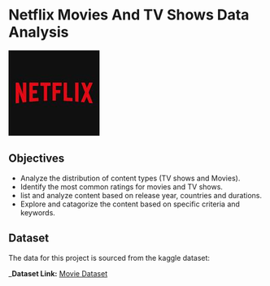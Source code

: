 # Netflix Movies And TV Shows Data Analysis
![Netflix logo](https://github.com/Nithish-712/Netflix_SQL_Project/blob/main/logo.jpeg)

## Objectives


-  Analyze the distribution of content types (TV shows and Movies).
- Identify the most common ratings for movies and TV shows.
- list and analyze content based on release year, countries and durations.
- Explore and catagorize the content based on specific criteria and keywords.


## Dataset
The data for this project is sourced from the kaggle dataset:

_**Dataset Link:** [Movie Dataset](https://www.kaggle.com/datasets/shivamb/netflix-shows?resource=download)
